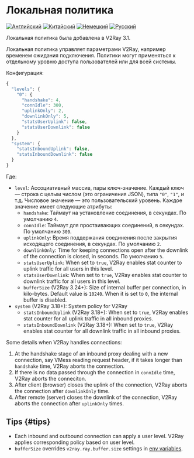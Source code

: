 # Локальная политика

[![Английский](../resources/english.svg)](https://www.v2ray.com/en/configuration/policy.html) [![Китайский](../resources/chinese.svg)](https://www.v2ray.com/chapter_02/policy.html) [![Немецкий](../resources/german.svg)](https://www.v2ray.com/de/configuration/policy.html) [![Русский](../resources/russian.svg)](https://www.v2ray.com/ru/configuration/policy.html)

Локальная политика была добавлена в V2Ray 3.1.

Локальная политика управляет параметрами V2Ray, например временем ожидания подключения. Политики могут применяться к отдельному уровню доступа пользователей или для всей системы.

Конфигурация:

```javascript
{
  "levels": {
    "0": {
      "handshake": 4,
      "connIdle": 300,
      "uplinkOnly": 2,
      "downlinkOnly": 5,
      "statsUserUplink": false,
      "statsUserDownlink": false
    }
  },
  "system": {
    "statsInboundUplink": false,
    "statsInboundDownlink": false
  }
}
```

Где:

* `level`: Ассоциативный массив, пары ключ-значение. Каждый ключ — строка с целым числом (это ограничения JSON), типа `"0"`, `"1"`, и т.д. Числовое значение — это пользовательский уровень. Каждое значение имеет следующие атрибуты: 
  * `handshake`: Таймаут на установление соединения, в секундах. По умолчанию `4`.
  * `connIdle`: Таймаут для простаивающих соединений, в секундах. По умолчанию `300`.
  * `uplinkOnly`: Время поддержания соединения после закрытия исходящего соединения, в секундах. По умолчанию `2`.
  * `downlinkOnly`: Time for keeping connections open after the downlink of the connection is closed, in seconds. По умолчанию `5`.
  * `statsUserUplink`: When set to `true`, V2Ray enables stat counter to uplink traffic for all users in this level.
  * `statsUserDownlink`: When set to `true`, V2Ray enables stat counter to downlink traffic for all users in this level.
  * `bufferSize` (V2Ray 3.24+): Size of internal buffer per connection, in kilo-bytes. Default value is `10240`. When it is set to `0`, the internal buffer is disabled.
* `system` (V2Ray 3.18+): System policy for V2Ray 
  * `statsInboundUplink` (V2Ray 3.18+): When set to `true`, V2Ray enables stat counter for all uplink traffic in all inbound proxies.
  * `statsInboundDownlink` (V2Ray 3.18+): When set to `true`, V2Ray enables stat counter for all downlink traffic in all inbound proxies.

Some details when V2Ray handles connections:

1. At the handshake stage of an inbound proxy dealing with a new connection, say VMess reading request header, if it takes longer than `handshake` time, V2Ray aborts the connection.
2. If there is no data passed through the connection in `connIdle` time, V2Ray aborts the conneciton.
3. After client (browser) closes the uplink of the connection, V2Ray aborts the connection after `downlinkOnly` time.
4. After remote (server) closes the downlink of the connection, V2Ray aborts the connection after `uplinkOnly` times.

## Tips {#tips}

* Each inbound and outbound connection can apply a user level. V2Ray applies corresponding policy based on user level.
* `bufferSize` overrides `v2ray.ray.buffer.size` settings in [env variables](env.md#cache-size-per-connection).
